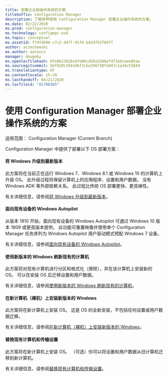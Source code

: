 ```yaml
---
title: 部署企业版操作系统的方案
titleSuffix: Configuration Manager
description: 了解多种使用 Configuration Manager 部署企业操作系统的方案。
ms.date: 02/22/2019
ms.prod: configuration-manager
ms.technology: configmgr-osd
ms.topic: conceptual
ms.assetid: f74fdb86-c7c2-447f-91f6-b42df6370d7f
author: aczechowski
ms.author: aaroncz
manager: dougeby
ms.openlocfilehash: 07e8623928cbfe0bcd562d3d6efdf3a9ceee85ae
ms.sourcegitcommit: bbf820c35414bf2cba356f30fe047c1a34c5384d
ms.translationtype: HT
ms.contentlocale: zh-CN
ms.lasthandoff: 04/21/2020
ms.locfileid: "81708385"
---
```

# <a name="scenarios-to-deploy-enterprise-operating-systems-with-configuration-manager"></a>使用 Configuration Manager 部署企业操作系统的方案

适用范围：  Configuration Manager (Current Branch)

Configuration Manager 中提供了部署以下 OS 部署方案：  

#### <a name="upgrade-windows-to-the-latest-version"></a>将 Windows 升级到最新版本
此方案将在当前正在运行 Windows 7、Windows 8.1 或 Windows 10 的计算机上升级 OS。 此升级过程将保留计算机上的应用程序、设置和用户数据。 没有 Windows ADK 等外部依赖关系。 此过程比传统 OS 部署更快、更具弹性。  

有关详细信息，请参阅[将 Windows 升级到最新版本](upgrade-windows-to-the-latest-version.md)。


#### <a name="windows-autopilot-for-existing-devices"></a>面向现有设备的 Windows Autopilot
<!--3607717, fka 1358333-->
从版本 1810 开始，面向现有设备的 Windows Autopilot 可通过 Windows 10 版本 1809 或更高版本提供。 此功能可重置映像并使用单个 Configuration Manager 任务序列为 Windows Autopilot 用户驱动模式预配 Windows 7 设备。

有关详细信息，请参阅[面向现有设备的 Windows Autopilot](windows-autopilot-for-existing-devices.md)。


#### <a name="refresh-an-existing-computer-with-a-new-version-of-windows"></a>使用新版本的 Windows 刷新现有的计算机
此方案将对现有计算机进行分区和格式化（擦除），并在该计算机上安装新的 OS。 可以在安装 OS 后迁移设置和用户数据。  

有关详细信息，请参阅[使用新版本的 Windows 刷新现有的计算机](refresh-an-existing-computer-with-a-new-version-of-windows.md)。


#### <a name="install-a-new-version-of-windows-on-a-new-computer-bare-metal"></a>在新计算机（裸机）上安装新版本的 Windows
此方案将在新计算机上安装 OS。 这是 OS 的全新安装，不包括任何设置或用户数据迁移。  

有关详细信息，请参阅[在新计算机（裸机）上安装新版本的 Windows](install-new-windows-version-new-computer-bare-metal.md)。


#### <a name="replace-an-existing-computer-and-transfer-settings"></a>替换现有计算机和传输设置
此方案将在新计算机上安装 OS。 （可选）你可以将设置和用户数据从旧计算机迁移到新计算机。  

有关详细信息，请参阅[替换现有计算机和传输设置](replace-an-existing-computer-and-transfer-settings.md)。


